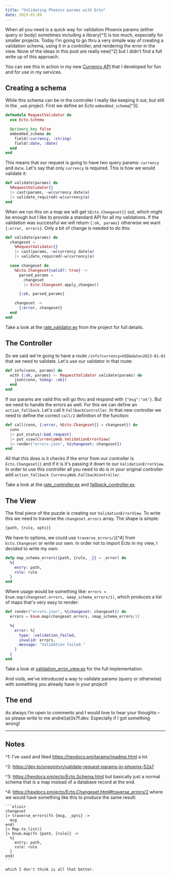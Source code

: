 ```yaml
---
title: "Validating Phoenix params with Ecto"
date: 2023-01-09
---
```


When all you need is a quick way for validation Phoenix params (either query or body) sometimes including a library[^1] is too much, especially for smaller projects. Today I'm going to go thru a very simple way of creating a validation schema, using it in a controller, and rendering the error in the view. None of the ideas in this post are really new[^2] but I didn't find a full write up of this approach.

You can see this in action in my new [Currency API](https://git.0x7f.dev/0x7f/currency) that I developed for fun and for use in my services.

## Creating a schema

While this schema can be in the controller I really like keeping it out, but still in the `_web` project. First we define an Ecto `embedded_schema`[^3]:

```elixir
defmodule RequestValidator do
  use Ecto.Schema

  @primary_key false
  embedded_schema do
    field(:currency, :string)
    field(:date, :date)
  end
end
```

This means that our request is going to have two query params: `currency` and `date`. Let's say that only `currency` is required. This is how we would validate it:

```elixir
def validate(params) do
  %RequestValidator{}
  |> cast(params, ~w(currency date)a)
  |> validate_required(~w(currency)a)
end
```

When we run this on a map we will get `%Ecto.Changeset{}` out, which might be enough but I like to provide a standard API for all my validations. If the validation was successful we will return `{:ok, params}` otherwise we want `{:error, errors}`. Only a bit of change is needed to do this:

```elixir
def validate(params) do
  changeset =
    %RequestValidator{}
    |> cast(params, ~w(currency date)a)
    |> validate_required(~w(currency)a)

  case changeset do
    %Ecto.Changeset{valid?: true} ->
      parsed_params =
        changeset
        |> Ecto.Changeset.apply_changes()

      {:ok, parsed_params}

    changeset ->
      {:error, changeset}
  end
end
```

Take a look at the [rate_validator.ex](https://git.0x7f.dev/0x7f/currency/src/branch/master/lib/currency_web/validators/rate_validator.ex) from the project for full details.

## The Controller

So we said we're going to have a route `/info?currency=USD&date=2023-01-01` that we need to validate. Let's use our validator in that route:

```elixir
def info(conn, params) do
  with {:ok, params} <- RequestValidator.validate(params) do
    json(conn, %{msg: :ok})
  end
end
```

If our params are valid this will go thru and respond with `{"msg":"ok"}`. But we need to handle the errors as well. For this we can define an `action_fallback`. Let's call it `FallbackController`. In that new controller we need to define the correct `call/2` definition of the function:

```elixir
def call(conn, {:error, %Ecto.Changeset{} = changeset}) do
  conn
  |> put_status(:bad_request)
  |> put_view(CurrencyWeb.ValidationErrorView)
  |> render("errors.json", %{changeset: changeset})
end
```

All that this does is it checks if the error from our controller is `Ecto.Changeset{}` and if it is it's passing it down to our `ValidationErrorView`. In order to use this controller all you need to do is in your original controller add `action_fallback CurrencyWeb.FallbackController`.

Take a look at the [rate_controller.ex](https://git.0x7f.dev/0x7f/currency/src/branch/master/lib/currency_web/controllers/rate_controller.ex) and [fallback_controller.ex](https://git.0x7f.dev/0x7f/currency/src/branch/master/lib/currency_web/controllers/fallback_controller.ex).

## The View

The final piece of the puzzle is creating our `ValidationErrorView`. To write this we need to traverse the `changeset.errors` array. The shape is simple:

```elixir
{path, {rule, opts}}
```

We have to options, we could use `traverse_errors/2`[^4] from `Ecto.Changeset` or write our own. In order not to import Ecto in my view, I decided to write my own:

```elixir
defp map_schema_errors({path, {rule, _}} = _error) do
  %{
    entry: path,
    rule: rule
  }
end
```

Where usage would be something like: `errors = Enum.map(changeset.errors, &map_schema_errors/1)`, which produces a list of maps that's very easy to render:

```elixir
def render("errors.json", %{changeset: changeset}) do
  errors = Enum.map(changeset.errors, &map_schema_errors/1)

  %{
    error: %{
      type: :validation_failed,
      invalid: errors,
      message: "Validation failed."
    }
  }
end
```

Take a look at [validation_error_view.ex](https://git.0x7f.dev/0x7f/currency/src/branch/master/lib/currency_web/views/validation_error_view.ex) for the full implementation.

And violà, we've introduced a way to validate params (query or otherwise) with something you already have in your project!

## The end

As always I’m open to comments and I would love to hear your thoughts – so please write to me andrei(a)0x7f.dev. Especially if I got something wrong!

---

## Notes

^1: I've used and liked https://hexdocs.pm/tarams/readme.html a lot.

^2: https://dev.to/onpointvn/validate-request-params-in-phoenix-52a7

^3: https://hexdocs.pm/ecto/Ecto.Schema.html but basically just a normal schema that is a map instead of a database record at the end.

^4:
https://hexdocs.pm/ecto/Ecto.Changeset.html#traverse_errors/2
where we would have something like this to produce the same result:

    ```elixir
    changeset
    |> traverse_errors(fn {msg, _opts} ->
      msg
    end)
    |> Map.to_list()
    |> Enum.map(fn {path, [rule]} ->
      %{
        entry: path,
        rule: rule
      }
    end)
    ```

    which I don't think is all that better.
